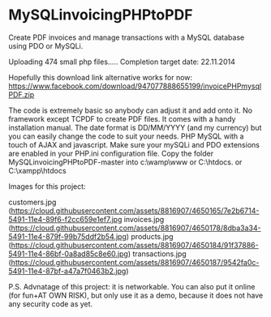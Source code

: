 MySQLinvoicingPHPtoPDF
======================

Create PDF invoices and manage transactions with a MySQL database using PDO or MySQLi.


Uploading 474 small php files.....
Completion target date: 22.11.2014

Hopefully this download link alternative works for now:
https://www.facebook.com/download/947077888655199/invoicePHPmysqlPDF.zip

The code is extremely basic so anybody can adjust it and add onto it. 
No framework except TCPDF to create PDF files.
It comes with a handy installation manual.
The date format is DD/MM/YYYY (and my currency) but you can easily change the code to suit your needs. 
PHP MySQL with a touch of AJAX and javascript. 
Make sure your mySQLi and PDO extensions are enabled in your PHP.ini configuration file.
Copy the folder MySQLinvoicingPHPtoPDF-master into c:\wamp\www or C:\htdocs. or C:\xampp\htdocs


Images for this project:

customers.jpg (https://cloud.githubusercontent.com/assets/8816907/4650165/7e2b6714-5491-11e4-89f6-f2cc659e1ef7.jpg
invoices.jpg (https://cloud.githubusercontent.com/assets/8816907/4650178/8dba3a34-5491-11e4-879f-99b75ddf2b54.jpg)
products.jpg (https://cloud.githubusercontent.com/assets/8816907/4650184/91f37886-5491-11e4-86bf-0a8ad85c8e60.jpg)
transactions.jpg (https://cloud.githubusercontent.com/assets/8816907/4650187/9542fa0c-5491-11e4-87bf-a47a7f0463b2.jpg)


P.S. Advnatage of this project: it is networkable.
You can also put it online (for fun+AT OWN RISK), but only use it as a demo, because it does not have any security code as yet.


